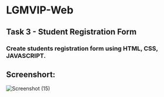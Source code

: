 # LGMVIP-Web

## Task 3 - Student Registration Form

### Create students registration form using HTML, CSS, JAVASCRIPT.

## Screenshort:

![Screenshot (15)](https://user-images.githubusercontent.com/90950477/205365304-2f34c2a3-4857-4ce9-8f4f-e2b3fced0b55.png)
